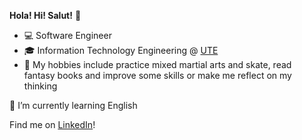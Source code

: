 **Hola! Hi! Salut!** :metal:

- :computer: Software Engineer
- :mortar_board: Information Technology Engineering @ [UTE](http://www.ute.edu.mx/)
- :balloon: My hobbies include practice mixed martial arts and skate, read fantasy books and improve some skills or make me reflect on my thinking

🌱 I’m currently learning English

Find me on [LinkedIn](https://www.linkedin.com/in/alfonsordz/)!
